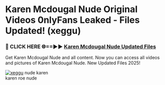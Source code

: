 # Karen Mcdougal Nude Original Videos 0nlyFans Leaked - Files Updated! (xeggu)

<h3>🔴 CLICK HERE 🌐==►► <a href="https://tinyurl.com/5h6xmrr3" rel="nofollow">Karen Mcdougal Nude Updated Files</a></h3>

Get Karen Mcdougal Nude and all content. Now you can access all videos and pictures of Karen Mcdougal Nude. New Updated Files 2025!

[![xeggu](https://i.imgur.com/KVD873Z.gif)](https://tinyurl.com/5h6xmrr3)
nude karen<br>
karen roe nude